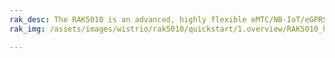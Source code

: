 ```yaml
---
rak_desc: The RAK5010 is an advanced, highly flexible eMTC/NB-IoT/eGPRS tracker based on Quectel BG96 LTE Cat M1&NB1, with an integrated with GPS, and BLE for outdoor and indoor applications. It also has built-in sensors such as temperature and humidity, motion, pressure, and light. The MCU running the board is a Nordic nRF52840 microcontroller.
rak_img: /assets/images/wistrio/rak5010/quickstart/1.overview/RAK5010_home.png

---
```


<rk-redirect to="/Product-Categories/WisTrio/RAK5010/Overview/" />